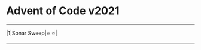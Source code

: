 # Advent of Code v2021

_____________________________
|1|Sonar Sweep|:star: :star:|
_____________________________

